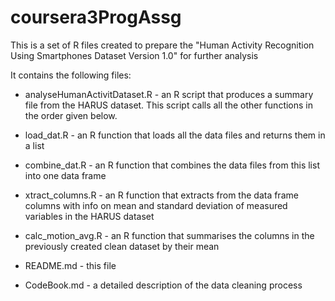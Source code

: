 # coursera3ProgAssg
This is a set of R files created to prepare the "Human Activity Recognition Using Smartphones Dataset Version 1.0" for further analysis

It contains the following files:

- analyseHumanActivitDataset.R - an R script that produces a summary file from the HARUS dataset. This script calls all the other functions in the order given below. 
- load_dat.R 		- an R function that loads all the data files and returns them in a list
- combine_dat.R 		- an R function that combines the data files from this list into one data frame
- xtract_columns.R 	- an R function that extracts from the data frame columns with info on mean and standard deviation of measured variables in the HARUS dataset
- calc_motion_avg.R 	- an R function that summarises the columns in the previously created clean dataset by their mean

- README.md		- this file
- CodeBook.md		- a detailed description of the data cleaning process